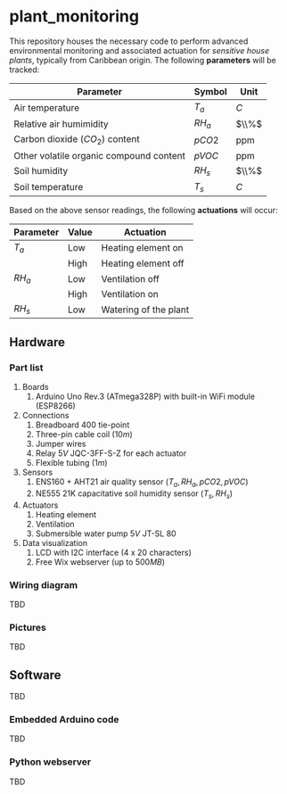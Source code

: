 # plant_monitoring

This repository houses the necessary code to perform advanced environmental monitoring and associated actuation for *sensitive house plants*, typically from Caribbean origin. The following **parameters** will be tracked:

Parameter                               | Symbol | Unit
----------------------------------------|--------|--------------
Air temperature                         | $T_a$  | $C$
Relative air humimidity                 | $RH_a$ | $\\%$
Carbon dioxide ($CO_ 2$) content        | $pCO2$ | $\text{ppm}$
Other volatile organic compound content | $pVOC$ | $\text{ppm}$
Soil humidity                           | $RH_s$ | $\\%$
Soil temperature                        | $T_s$  | $C$

Based on the above sensor readings, the following **actuations** will occur:

Parameter | Value | Actuation
----------|-------|-----------------------
$T_a$     | Low   | Heating element on
|         | High  | Heating element off
$RH_a$    | Low   | Ventilation off
|         | High  | Ventilation on
$RH_s$    | Low   | Watering of the plant

## Hardware

### Part list

1. Boards
    1. Arduino Uno Rev.3 (ATmega328P) with built-in WiFi module (ESP8266) 
2. Connections
    1. Breadboard 400 tie-point
    2. Three-pin cable coil ($10 m$)
    3. Jumper wires
    4. Relay $5 V$ JQC-3FF-S-Z for each actuator
    5. Flexible tubing ($1 m$)
3. Sensors
    1. ENS160 + AHT21 air quality sensor ($T_a, RH_a, pCO2, pVOC$)
    2. NE555 21K capacitative soil humidity sensor ($T_s, RH_s$)
4. Actuators
    1. Heating element
    2. Ventilation
    3. Submersible water pump $5 V$ JT-SL 80
5. Data visualization
    1. LCD with I2C interface (4 x 20 characters)
    2. Free Wix webserver (up to $500 MB$)

### Wiring diagram

TBD

### Pictures

TBD

## Software

TBD

### Embedded Arduino code

TBD

### Python webserver

TBD
